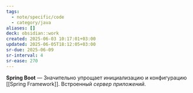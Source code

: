 ```yaml
---
tags:
  - note/specific/code
  - category/java
aliases: []
deck: obsidian::work
created: 2025-06-03 10:17:01+03:00
updated: 2025-06-05T18:12:05+03:00
sr-due: 2025-06-09
sr-interval: 4
sr-ease: 270
---
```


**Spring Boot**
—
Значительно упрощает инициализацию и конфигурацию [[Spring Framework]]. Встроенный *сервер приложений*.

